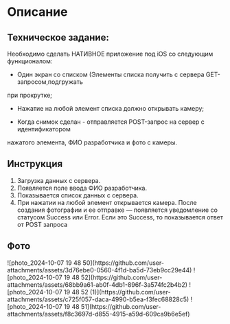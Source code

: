 <h1>Описание</h1>

<h2>Техническое задание:</h2>

Необходимо сделать НАТИВНОЕ приложение под iOS со следующим функционалом:

- Один экран со списком (Элементы списка получить с сервера GET-запросом,подгружать

при прокрутке;

- Нажатие на любой элемент списка должно открывать камеру;

- Когда снимок сделан - отправляется POST-запрос на сервер с идентификатором

нажатого элемента, ФИО разработчика и фото с камеры.


<h2>Инструкция</h2>

1) Загрузка данных с сервера. 
2) Появляется поле ввода ФИО разработчика.
3) Показывается список данных с сервера.
4) При нажатии на любой элемент открывается камера. После создания фотографии и ее отправке — появляется уведомление со статусом Success или Error. Если это Success, то показывается ответ от POST запроса

<h2>Фото</h2>
![photo_2024-10-07 19 48 50](https://github.com/user-attachments/assets/3d76ebe0-0560-4f1d-ba5d-73eb9cc29e44)
![photo_2024-10-07 19 48 52](https://github.com/user-attachments/assets/68bb9a61-ab0f-4db1-896f-3a574fc2b4b2)
![photo_2024-10-07 19 48 52 (1)](https://github.com/user-attachments/assets/c725f057-daca-4990-b5ea-f3fec68828c5)
![photo_2024-10-07 19 48 51](https://github.com/user-attachments/assets/f8c3697d-d855-4915-a59d-609ca9b6e5ef)




